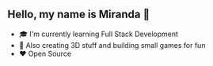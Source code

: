 ## Hello, my name is Miranda :wave:

- :mortar_board: I'm currently learning Full Stack Development
- :wrench: Also creating 3D stuff and building small games for fun
- :heart: Open Source
